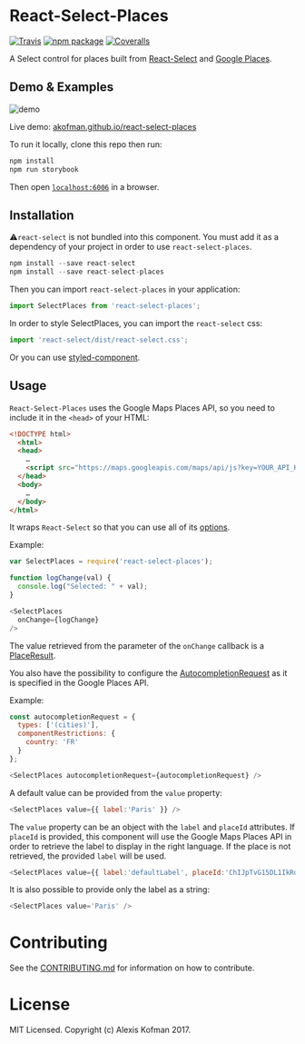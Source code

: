 # React-Select-Places

[![Travis][build-badge]][build]
[![npm package][npm-badge]][npm]
[![Coveralls][coveralls-badge]][coveralls]

A Select control for places built from [React-Select](https://github.com/JedWatson/react-select) and [Google Places](https://developers.google.com/places/).

## Demo & Examples
![demo](https://cloud.githubusercontent.com/assets/579922/24573198/8470ba08-1680-11e7-8726-e78ade5f0e05.gif)

Live demo: [akofman.github.io/react-select-places](https://akofman.github.io/react-select-places)

To run it locally, clone this repo then run:

```javascript
npm install
npm run storybook
```

Then open [`localhost:6006`](http://localhost:6006) in a browser.

## Installation

:warning:`react-select` is not bundled into this component. You must add it as a dependency of your project in order to use `react-select-places`.

```javascript
npm install --save react-select
npm install --save react-select-places
```

Then you can import `react-select-places` in your application:

```js
import SelectPlaces from 'react-select-places';
```
In order to style SelectPlaces, you can import the `react-select` css:
```js
import 'react-select/dist/react-select.css';
```
Or you can use [styled-component](https://github.com/styled-components/styled-components).

## Usage

`React-Select-Places` uses the Google Maps Places API, so you need to include it in the `<head>` of your HTML:

```html
<!DOCTYPE html>
  <html>
  <head>
    …
    <script src="https://maps.googleapis.com/maps/api/js?key=YOUR_API_KEY&libraries=places"></script>
  </head>
  <body>
    …
  </body>
</html>
```

It wraps `React-Select` so that you can use all of its [options](https://github.com/JedWatson/react-select#usage).

Example:

```javascript
var SelectPlaces = require('react-select-places');

function logChange(val) {
  console.log("Selected: " + val);
}

<SelectPlaces
  onChange={logChange}
/>
```

The value retrieved from the parameter of the `onChange` callback is a [PlaceResult](https://developers.google.com/maps/documentation/javascript/3.exp/reference?hl=fr#PlaceResult).

You also have the possibility to configure the [AutocompletionRequest](https://developers.google.com/maps/documentation/javascript/3.exp/reference?hl=fr#AutocompletionRequest) as it is specified in the Google Places API.

Example:

```javascript
const autocompletionRequest = {
  types: ['(cities)'],
  componentRestrictions: {
    country: 'FR'
  }
};

<SelectPlaces autocompletionRequest={autocompletionRequest} />
```

A default value can be provided from the `value` property:

```javascript
<SelectPlaces value={{ label:'Paris' }} />
```

The `value` property can be an object with the `label` and `placeId` attributes.
If `placeId` is provided, this component will use the Google Maps Places API in order to retrieve the label to display in the right language. If the place is not retrieved, the provided `label` will be used.

```javascript
<SelectPlaces value={{ label:'defaultLabel', placeId:'ChIJpTvG15DL1IkRd8S0KlBVNTI' }} />
```

It is also possible to provide only the label as a string:

```javascript
<SelectPlaces value='Paris' />
```

# Contributing

See the [CONTRIBUTING.md](https://github.com/akofman/react-select-places/blob/master/CONTRIBUTING.md) for information on how to contribute.

# License

MIT Licensed. Copyright (c) Alexis Kofman 2017.

[build-badge]: https://img.shields.io/travis/akofman/react-select-places/master.png?style=flat-square
[build]: https://travis-ci.org/akofman/react-select-places

[npm-badge]: https://img.shields.io/npm/v/react-select-places.png?style=flat-square
[npm]: https://www.npmjs.org/package/react-select-places

[coveralls-badge]: https://img.shields.io/coveralls/akofman/react-select-places/master.png?style=flat-square
[coveralls]: https://coveralls.io/github/akofman/react-select-places
